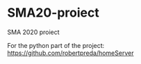 # SMA20-proiect
SMA 2020 proiect

For the python part of the project: https://github.com/robertpreda/homeServer
